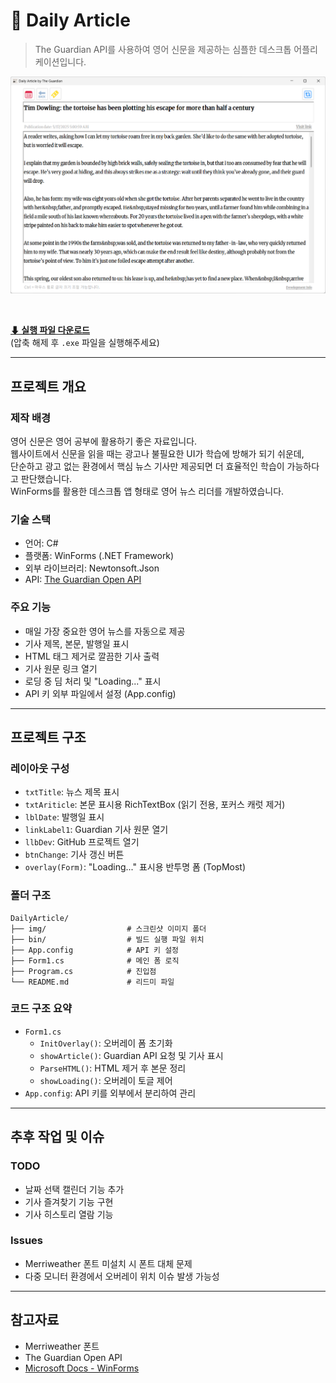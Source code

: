 # 📰 Daily Article
> The Guardian API를 사용하여 영어 신문을 제공하는 심플한 데스크톱 어플리케이션입니다.

![첫화면](./img/image.png)

<br>

**[⬇ 실행 파일 다운로드](https://github.com/tony96kimsh/DailyArticle/releases/download/1.0.0/Release.zip)**  
(압축 해제 후 `.exe` 파일을 실행해주세요)

---

## 프로젝트 개요

### 제작 배경

영어 신문은 영어 공부에 활용하기 좋은 자료입니다.  
웹사이트에서 신문을 읽을 때는 광고나 불필요한 UI가 학습에 방해가 되기 쉬운데,  
단순하고 광고 없는 환경에서 핵심 뉴스 기사만 제공되면 더 효율적인 학습이 가능하다고 판단했습니다.  
WinForms를 활용한 데스크톱 앱 형태로 영어 뉴스 리더를 개발하였습니다.

### 기술 스택

- 언어: C#
- 플랫폼: WinForms (.NET Framework)
- 외부 라이브러리: Newtonsoft.Json
- API: [The Guardian Open API](https://open-platform.theguardian.com/)

### 주요 기능

- 매일 가장 중요한 영어 뉴스를 자동으로 제공
- 기사 제목, 본문, 발행일 표시
- HTML 태그 제거로 깔끔한 기사 출력
- 기사 원문 링크 열기
- 로딩 중 딤 처리 및 "Loading..." 표시
- API 키 외부 파일에서 설정 (App.config)

---

## 프로젝트 구조

### 레이아웃 구성

- `txtTitle`: 뉴스 제목 표시
- `txtAriticle`: 본문 표시용 RichTextBox (읽기 전용, 포커스 캐럿 제거)
- `lblDate`: 발행일 표시
- `linkLabel1`: Guardian 기사 원문 열기
- `llbDev`: GitHub 프로젝트 열기
- `btnChange`: 기사 갱신 버튼
- `overlay(Form)`: "Loading..." 표시용 반투명 폼 (TopMost)

### 폴더 구조

```
DailyArticle/
├── img/                  # 스크린샷 이미지 폴더
├── bin/                  # 빌드 실행 파일 위치
├── App.config            # API 키 설정
├── Form1.cs              # 메인 폼 로직
├── Program.cs            # 진입점
└── README.md             # 리드미 파일
```

### 코드 구조 요약

- `Form1.cs`
  - `InitOverlay()`: 오버레이 폼 초기화
  - `showArticle()`: Guardian API 요청 및 기사 표시
  - `ParseHTML()`: HTML 제거 후 본문 정리
  - `showLoading()`: 오버레이 토글 제어
- `App.config`: API 키를 외부에서 분리하여 관리

---

## 추후 작업 및 이슈

### TODO

- 날짜 선택 캘린더 기능 추가
- 기사 즐겨찾기 기능 구현
- 기사 히스토리 열람 기능

### Issues

- Merriweather 폰트 미설치 시 폰트 대체 문제
- 다중 모니터 환경에서 오버레이 위치 이슈 발생 가능성

---

## 참고자료

- Merriweather 폰트  
- The Guardian Open API  
- [Microsoft Docs - WinForms](https://learn.microsoft.com/en-us/dotnet/desktop/winforms/)  
